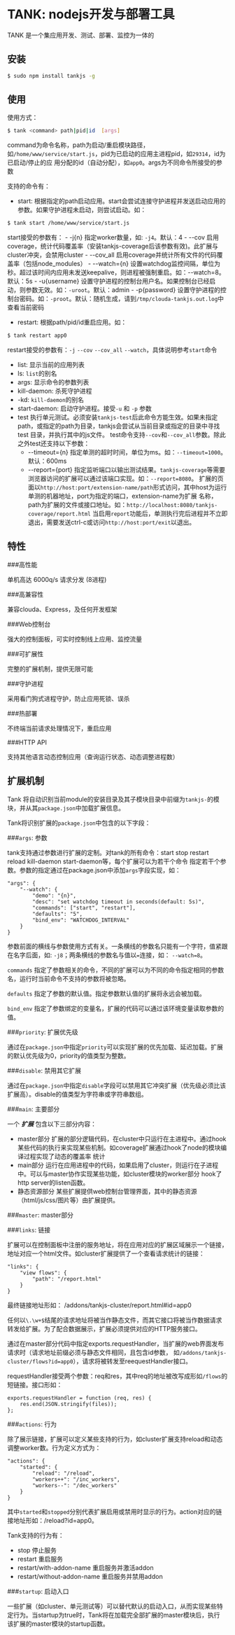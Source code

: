 TANK: nodejs开发与部署工具
===

TANK 是一个集应用开发、测试、部署、监控为一体的

安装
---

```sh
$ sudo npm install tankjs -g
```

使用
---

使用方式：

```sh
$ tank <command> path|pid|id  [args]
```

command为命令名称，path为启动/重启模块路径，如`/home/www/service/start.js`，pid为已启动的应用主进程pid，如`29314`，id为已启动/停止的应
用分配的id（自动分配），如`app0`。args为不同命令所接受的参数

支持的命令有：

  - start:
  根据指定的path启动应用。start会尝试连接守护进程并发送启动应用的参数。如果守护进程未启动，则尝试启动。如：
  ```sh
  $ tank start /home/www/service/start.js
  ```
  start接受的参数有：
    - -j{n} 指定worker数量，如: `-j4`。默认：4
    - --cov 启用coverage，统计代码覆盖率（安装tankjs-coverage后该参数有效)。此扩展与cluster冲突，会禁用cluster
    - --cov_all 启用coverage并统计所有文件的代码覆盖率（包括node_modules）
    - --watch={n} 设置watchdog监控间隔，单位为秒。超过该时间内应用未发送keepalive，则进程被强制重启。如：--watch=8。默认：5s
    - -u{username} 设置守护进程的控制台用户名。如果控制台已经启动，则参数无效。如：`-uroot`。默认：admin
    - -p{password} 设置守护进程的控制台密码。如：`-proot`。默认：随机生成，请到`/tmp/clouda-tankjs.out.log`中查看当前密码
  - restart:
  根据path/pid/id重启应用。如：
  ```sh
  $ tank restart app0
  ```
  restart接受的参数有：`-j` `--cov` `--cov_all` `--watch`，具体说明参考`start`命令
  - list: 显示当前的应用列表
  - ls: `list`的别名
  - args: 显示命令的参数列表
  - kill-daemon: 杀死守护进程
  - -kd: `kill-daemon`的别名
  - start-daemon: 
  启动守护进程。接受`-u` 和 `-p` 参数
  - test
  执行单元测试。必须安装`tankjs-test`后此命令方能生效。如果未指定path，或指定的path为目录，tankjs会尝试从当前目录或指定的目录中寻找test
  目录，并执行其中的js文件。
  test命令支持`--cov`和`--cov_all`参数。除此之外test还支持以下参数：
    - --timeout={n} 指定单测的超时时间，单位为ms。如：`--timeout=1000`。默认：600ms
    - --report={port} 指定监听端口以输出测试结果。`tankjs-coverage`等需要浏览器访问的扩展可以通过该端口实现。如：`--report=8080`。
  扩展的页面以`http://host:port/extension-name/path`形式访问，其中host为运行单测的机器地址，port为指定的端口，extension-name为扩展
  名称，path为扩展的文件或接口地址。如：`http://localhost:8080/tankjs-coverage/report.html`
  当启用`report`功能后，单测执行完后进程并不立即退出，需要发送ctrl-c或访问`http://host:port/exit`以退出。
  
  
特性
---

###高性能

单机高达 6000q/s 请求分发 (8进程)

###高兼容性

兼容clouda、Express，及任何开发框架

###Web控制台

强大的控制面板，可实时控制线上应用、监控流量


###可扩展性

完整的扩展机制，提供无限可能

###守护进程

采用看门狗式进程守护，防止应用死锁、误杀

###热部署

不终端当前请求处理情况下，重启应用

###HTTP API

支持其他语言动态控制应用（查询运行状态、动态调整进程数）

扩展机制
---

Tank 将自动识别当前module的安装目录及其子模块目录中前缀为`tankjs-`的模块，并从其`package.json`中加载扩展信息。

Tank将识别扩展的`package.json`中包含的以下字段：

###`args`: 参数

tank支持通过参数进行扩展的定制。对tank的所有命令：start stop restart reload kill-daemon start-daemon等，每个扩展可以为若干个命令
指定若干个参数。参数的指定通过在package.json中添加`args`字段实现，如：

    "args": {
        "--watch": {
            "demo": "{n}",
            "desc": "set watchdog timeout in seconds(default: 5s)",
            "commands": ["start", "restart"],
            "defaults": "5",
            "bind_env": "WATCHDOG_INTERVAL"
        }
    }

参数前面的横线与参数使用方式有关。一条横线的参数名只能有一个字符，值紧跟在名字后面，如: `-j8`；两条横线的参数名与值以`=`连接，如：
`--watch=8`。

`commands` 指定了参数相关的命令，不同的扩展可以为不同的命令指定相同的参数名，运行时当前命令不支持的参数将被忽略。

`defaults` 指定了参数的默认值。指定参数默认值的扩展将永远会被加载。

`bind_env` 指定了参数绑定的变量名，扩展的代码可以通过该环境变量读取参数的值。

###`priority`: 扩展优先级

通过在`package.json`中指定`priority`可以实现扩展的优先加载、延迟加载。扩展的默认优先级为0，priority的值类型为整数。

###`disable`: 禁用其它扩展

通过在`package.json`中指定`disable`字段可以禁用其它冲突扩展（优先级必须比该扩展高）。disable的值类型为字符串或字符串数组。

###`main`: 主要部分


一个 ***扩展*** 包含以下三部分内容：

  - master部分 扩展的部分逻辑代码，在cluster中只运行在主进程中。通过hook某些代码的执行来实现某些机制。如coverage扩展通过hook了node的模块编译过程实现了动态的覆盖率
   统计
  - main部分 运行在应用进程中的代码，如果启用了cluster，则运行在子进程中。可以与master协作实现某些功能，如cluster模块的worker部分
  hook了http server的listen函数。
  - 静态资源部分 某些扩展提供web控制台管理界面，其中的静态资源（html/js/css/图片等）由扩展提供。

###`master`: master部分

###`links`: 链接

扩展可以在控制面板中注册的服务地址，将在应用对应的扩展区域展示一个链接，地址对应一个html文件。如cluster扩展提供了一个查看请求统计的链接：
    
    "links": {
        "view flows": {
            "path": "/report.html"
        }
    }

最终链接地址形如： /addons/tankjs-cluster/report.html#id=app0

任何以`\.\w+$`结尾的请求地址将被当作静态文件，而其它接口将被当作数据请求转发给扩展。为了配合数据展示，扩展必须提供对应的HTTP服务接口。

通过在master部分代码中指定exports.requestHandler，当扩展的web界面发布请求时（请求地址前缀必须与静态文件相同，且包含id参数，
如`/addons/tankjs-cluster/flows?id=app0`），请求将被转发至reequestHandler接口。

requestHandler接受两个参数：req和res，其中req的地址被改写成形如`/flows`的短链接。接口形如：

    exports.requestHandler = function (req, res) {
        res.end(JSON.stringify(files));
    };


###`actions`: 行为

除了展示链接，扩展可以定义某些支持的行为，如cluster扩展支持reload和动态调整worker数。行为定义方式为：

    "actions": {
        "started": {
            "reload": "/reload",
            "workers++": "/inc_workers",
            "workers--": "/dec_workers"
        }
    }

其中`started`和`stopped`分别代表扩展启用或禁用时显示的行为。action对应的链接地址形如：/reload?id=app0。


Tank支持的行为有：

  - stop 停止服务
  - restart 重启服务
  - restart/with-addon-name 重启服务并激活addon
  - restart/without-addon-name 重启服务并禁用addon

###`startup`: 启动入口

一些扩展（如cluster、单元测试等）可以替代默认的启动入口，从而实现某些特定行为。当startup为true时，Tank将在加载完全部扩展的master模块后，执行
该扩展的master模块的startup函数。
